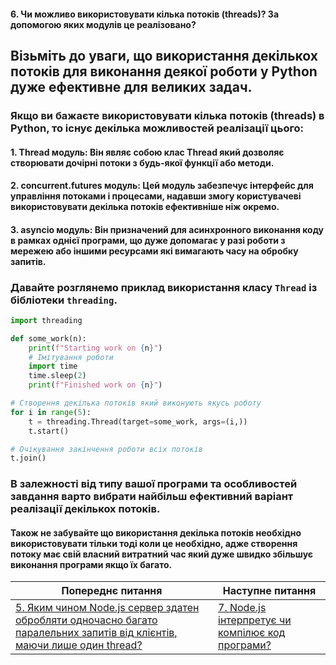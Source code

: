 #### 6. Чи можливо використовувати кілька потоків (threads)? За допомогою яких модулів це реалізовано?

## Візьміть до уваги, що використання декількох потоків для виконання деякої роботи у Python дуже ефективне для великих задач.

### Якщо ви бажаєте використовувати кілька потоків (threads) в Python, то існує декілька можливостей реалізації цього:

#### 1. **Thread** модуль: Він являє собою клас Thread який дозволяє створювати дочірні потоки з будь-якої функції або методи.
#### 2. **concurrent.futures** модуль: Цей модуль забезпечує інтерфейс для управління потоками і процесами, надавши змогу користувачеві використовувати декілька потоків ефективніше ніж окремо.
#### 3. **asyncio** модуль: Він призначений для асинхронного виконання коду в рамках однієї програми, що дуже допомагає у разі роботи з мережею або іншими ресурсами які вимагають часу на обробку запитів.

### Давайте розглянемо приклад використання класу `Thread` із бібліотеки `threading`.

```python
import threading

def some_work(n):
    print(f"Starting work on {n}")
    # Імітування роботи
    import time
    time.sleep(2)
    print(f"Finished work on {n}")

# Створення декілька потоків який виконують якусь роботу
for i in range(5):
    t = threading.Thread(target=some_work, args=(i,))
    t.start()

# Очікування закінчення роботи всіх потоків
t.join()
```

### В залежності від типу вашої програми та особливостей завдання варто вибрати найбільш ефективний варіант реалізації декількох потоків.

#### Також не забувайте що використання декілька потоків необхідно використовувати тільки тоді коли це необхідно, адже створення потоку має свій власний витратний час який дуже швидко збільшує виконання програми якщо їх багато.

| Попереднє питання | Наступне питання |
|---|---|
| [5. Яким чином Node.js сервер здатен обробляти одночасно багато паралельних запитів від клієнтів, маючи лише один thread?](./junior/nodejs/5-how-does-a-nodejs-server-handle-multiple-concurrent-requests-from-clients-with-only-one-thread.md)  | [7. Node.js інтерпретує чи компілює код програми?](./junior/nodejs/nodejs-interprets-code.md) |